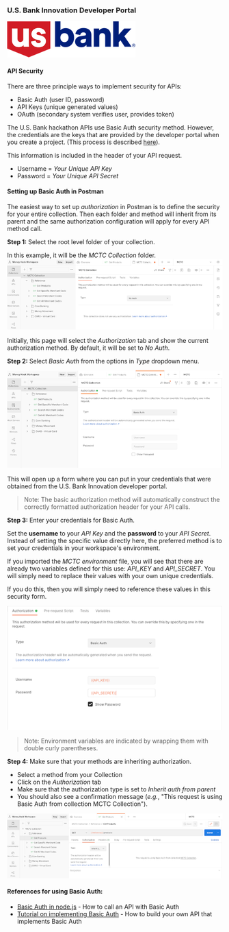### U.S. Bank Innovation Developer Portal
![US Bank](../event/img/US_Bank_logo.png)

#### API Security
There are three principle ways to implement security for APIs:
- Basic Auth (user ID, password)
- API Keys (unique generated values)
- OAuth (secondary system verifies user, provides token)

The U.S. Bank hackathon APIs use Basic Auth security method. However, the credentials are the keys that are provided by the developer portal when you create a project. (This process is described [here](../portal/getAPIKey.md)).

This information is included in the header of your API request.
- Username = *Your Unique API Key*
- Password = *Your Unique API Secret*

#### Setting up Basic Auth in Postman
The easiest way to set up *authorization* in Postman is to define the security for your entire collection. Then each folder and method will inherit from its parent and the same authorization configuration will apply for every API method call.

**Step 1:** Select the root level folder of your collection.

In this example, it will be the *MCTC Collection* folder.
![Main Collection](./img/CollectionNoSecurity.png)

Initially, this page will select the *Authorization* tab and show the current authorization method. By default, it will be set to *No Auth*.

**Step 2:** Select *Basic Auth* from the options in *Type* dropdown menu.

![Main Collection](./img/CollectionBasicAuth.png)

This will open up a form where you can put in your credentials that were obtained from the U.S. Bank Innovation developer portal.

>Note: The basic authorization method will automatically construct the correctly formatted authorization header for your API calls.

**Step 3:** Enter your credentials for Basic Auth.

Set the **username** to your *API Key* and the **password** to your *API Secret*. Instead of setting the specific value directly here, the preferred method is to set your credentials in your workspace's environment.

If you imported the *MCTC environment* file, you will see that there are already two variables defined for this use: *API_KEY* and *API_SECRET*. You will simply need to replace their values with your own unique credentials.

If you do this, then you will simply need to reference these values in this security form.

![Basic Auth Form](./img/BasicAuthForm.png)

>Note: Environment variables are indicated by wrapping them with double curly parentheses.

**Step 4:** Make sure that your methods are inheriting authorization.

- Select a method from your Collection
- Click on the *Authorization* tab
- Make sure that the authorization type is set to *Inherit auth from parent*
- You should also see a confirmation message (*e.g.*, "This request is using Basic Auth from collection MCTC Collection"). 

![Confirm Auth](./img/ConfirmAuth.png)


#### References for using Basic Auth:
- [Basic Auth in node.js](https://dzone.com/articles/nodejs-call-https-basic) - How to call an API with Basic Auth
- [Tutorial on implementing Basic Auth](https://jasonwatmore.com/post/2018/09/24/nodejs-basic-authentication-tutorial-with-example-api) - How to build your own API that implements Basic Auth
